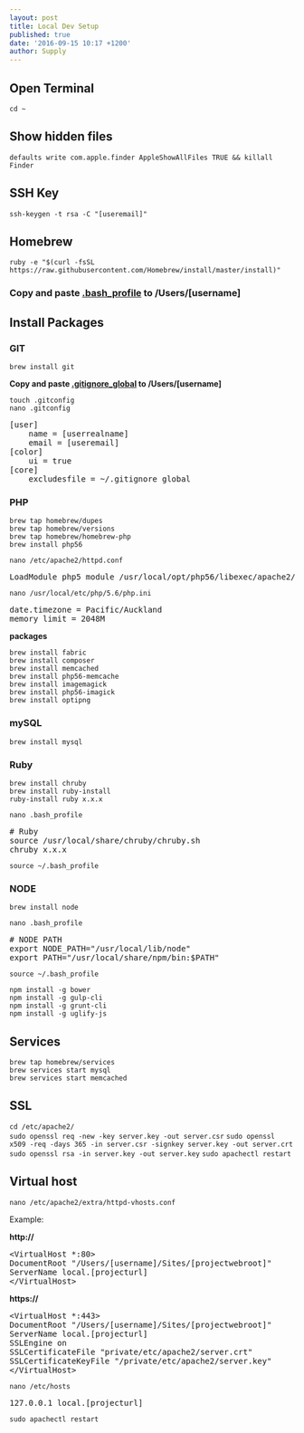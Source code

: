 ```yaml
---
layout: post
title: Local Dev Setup
published: true
date: '2016-09-15 10:17 +1200'
author: Supply
---
```

## Open Terminal
`cd ~`

## Show hidden files
`defaults write com.apple.finder AppleShowAllFiles TRUE && killall Finder`

## SSH Key
`ssh-keygen -t rsa -C "[useremail]"`

## Homebrew
`ruby -e "$(curl -fsSL https://raw.githubusercontent.com/Homebrew/install/master/install)"`

### Copy and paste [.bash_profile](http://supplyltd.github.io/blog/bash-profile) to /Users/[username]

## Install Packages

### GIT
`brew install git`

**Copy and paste [.gitignore_global](http://supplyltd.github.io/blog/gitignore-global) to /Users/[username]**

`touch .gitconfig`<br>
`nano .gitconfig`

<pre>
[user]
	name = [userrealname]
	email = [useremail]
[color]
	ui = true
[core]
	excludesfile = ~/.gitignore_global
</pre>

### PHP
`brew tap homebrew/dupes`<br>
`brew tap homebrew/versions`<br>
`brew tap homebrew/homebrew-php`<br>
`brew install php56`<br>

`nano /etc/apache2/httpd.conf`

<pre>
LoadModule php5_module /usr/local/opt/php56/libexec/apache2/libphp5.so
</pre>

`nano /usr/local/etc/php/5.6/php.ini`

<pre>
date.timezone = Pacific/Auckland
memory_limit = 2048M
</pre>

**packages**

`brew install fabric`<br>
`brew install composer`<br>
`brew install memcached`<br>
`brew install php56-memcache`<br>
`brew install imagemagick`<br>
`brew install php56-imagick`<br>
`brew install optipng`

### mySQL

`brew install mysql`

### Ruby
`brew install chruby`<br>
`brew install ruby-install`<br>
`ruby-install ruby x.x.x`<br>

`nano .bash_profile`

<pre>
# Ruby
source /usr/local/share/chruby/chruby.sh
chruby x.x.x
</pre>

`source ~/.bash_profile`

### NODE
`brew install node`

`nano .bash_profile`

<pre>
# NODE PATH
export NODE_PATH="/usr/local/lib/node"
export PATH="/usr/local/share/npm/bin:$PATH"
</pre>

`source ~/.bash_profile`

`npm install -g bower`<br>
`npm install -g gulp-cli`<br>
`npm install -g grunt-cli`<br>
`npm install -g uglify-js`

## Services
`brew tap homebrew/services`<br>
`brew services start mysql`<br>
`brew services start memcached`

## SSL
`cd /etc/apache2/`<br>
`sudo openssl req -new -key server.key -out server.csr`
`sudo openssl x509 -req -days 365 -in server.csr -signkey server.key -out server.crt`
`sudo openssl rsa -in server.key -out server.key`
`sudo apachectl restart`

## Virtual host
`nano /etc/apache2/extra/httpd-vhosts.conf`

Example:

**http://**<br>
<pre>
&lt;VirtualHost *:80&gt;
DocumentRoot "/Users/[username]/Sites/[projectwebroot]"
ServerName local.[projecturl]
&lt;/VirtualHost>
</pre>

**https://**<br>
<pre>
&lt;VirtualHost *:443&gt;
DocumentRoot "/Users/[username]/Sites/[projectwebroot]"
ServerName local.[projecturl]
SSLEngine on
SSLCertificateFile "private/etc/apache2/server.crt"
SSLCertificateKeyFile "/private/etc/apache2/server.key"
&lt;/VirtualHost&gt;
</pre>

`nano /etc/hosts`

<pre>
127.0.0.1 local.[projecturl]
</pre>

`sudo apachectl restart`



